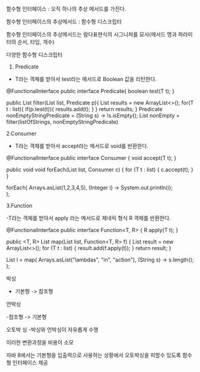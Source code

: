 함수형 인터페이스 : 오직 하나의 추상 메서드를 가진다.

함수형 인터페이스의 추상메서드 : 함수형 디스크립터

함수형 인터페이스의 추상메서드는 람다표현식의 시그니처를 묘사(메서드 명과 파라미터의 순서, 타입, 개수)


다양한 함수형 디스크립터

1. Predicate

 - T라는 객체를 받아서 test라는 메서드로 Boolean 값을 리턴한다.

@FunctionalInterface
public interface Predicate<T>{
	boolean test(T t);
}

public <T> List<T> filter(List<T> list, Predicate<T> p){
	List<T> results = new ArrayList<>();
	for(T t : list){
		if(p.test(t)){
			results.add(t);
		}
	}
	return results;
}
Predicate<String> nonEmptyStringPredicate = (String s) -> !s.isEmpty();
List<String> nonEmpty = filter(listOfStrings, nonEmptyStringPredicate)


2.Consumer
  
- T라는 객체를 받아서 accept라는 메서드로 void를 반환한다.
  
@FunctionalInterface
public interface Consumer<T> {
	void accept(T t);
}

public void <T> void forEach(List<T> list, Consumer<T> c) {
    for (T t : list) {
        c.accept(t);
    }
}

forEach(
  Arrays.asList(1,2,3,4,5),
  (Integer i) -> System.out.println(i); \
);


3.Function
  
-T라는 객체를 받아서 apply 라는 메서드로 제네릭 형식 R 객체를 반환한다.
  
@FunctionalInterface
public interface Function<T, R> {
	R apply(T t);
}

public <T, R> List<R> map(List<T> list, Function<T, R> f) {
    List<R> result = new ArrayList<>();
    for (T t : list) {
        result.add(f.apply(t));
    }
    return result;
}

List<Integer> l = map(
    Arrays.asList("lambdas", "in", "action"),
    (String s) -> s.length(); 
);

박싱

- 기본형 -> 참조형

언박싱

-참조형 -> 기본형

오토박
  싱
-박싱와 언박싱이 자유롭게 수행

이러한 변환과정을 비용이 소모 

자바 8에서는 기본형을 입출력으로 사용하는 상황에서 오토박싱을 피할수 있도록 함수형 인터페이스 제공
